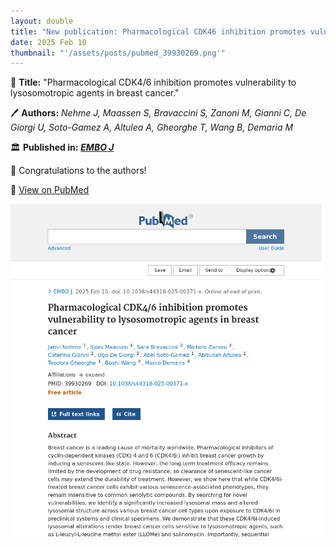 ```yaml
---
layout: double
title: "New publication: Pharmacological CDK46 inhibition promotes vulnerability to lysosomotropic agents in breast cancer"
date: 2025 Feb 10
thumbnail: "'/assets/posts/pubmed_39930269.png'"
---
```

📖 <strong>Title:</strong> "Pharmacological CDK4/6 inhibition promotes vulnerability to lysosomotropic agents in breast cancer."  

🖊️ <strong>Authors:</strong> <em>Nehme J, Maassen S, Bravaccini S, Zanoni M, Gianni C, De Giorgi U, Soto-Gamez A, Altulea A, Gheorghe T, Wang B, Demaria M</em>  

🏛️ <strong>Published in:</strong> <em><strong><ins>EMBO J</ins></strong></em>  

🎉 Congratulations to the authors!  

🔗 <a href="https://pubmed.ncbi.nlm.nih.gov/39930269/">View on PubMed</a>  

![Publication Image](/assets/posts/pubmed_39930269.png)
